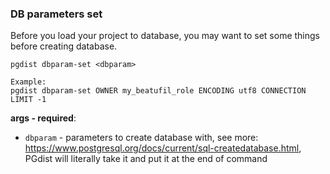 ### DB parameters set

Before you load your project to database, you may want to set some things before creating database.

```
pgdist dbparam-set <dbparam>

Example:
pgdist dbparam-set OWNER my_beatufil_role ENCODING utf8 CONNECTION LIMIT -1
```

**args - required**:

- `dbparam` - parameters to create database with, see more: https://www.postgresql.org/docs/current/sql-createdatabase.html, PGdist will literally take it and put it at the end of command

